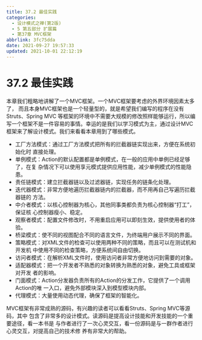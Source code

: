 ```yaml
---
title: 37.2 最佳实践
categories: 
  - 设计模式之禅(第2版)
  - 5 第五部分 扩展篇
  - 第37章 MVC框架
abbrlink: 3fc75dda
date: 2021-09-27 19:57:33
updated: 2021-10-01 22:12:19
---
```

# 37.2 最佳实践
本章我们粗略地讲解了一个MVC框架。一个MVC框架要考虑的外界环境因素太多了， 而且本身MVC框架也是一个轻量型的，就是希望我们编写的程序在没有Struts、Spring MVC 等框架的环境中不需要大规模的修改照样能够运行，所以编写一个框架不是一件容易的事情。幸运的是我们以学习模式为主，通过设计MVC框架来了解设计模式。我们来看看本章用到了哪些模式。
- 工厂方法模式：通过工厂方法模式把所有的拦截器链实现出来，方便在系统初始化时 直接处理。
- 单例模式：Action的默认配置都是单例模式，在一般的应用中单例已经足够了，在复 杂情况下可以使用享元模式提供应用性能，减少单例模式的性能隐患。
- 责任链模式：建立拦截器链以及过滤器链，实现任务的链条化处理。
- 迭代器模式：非常方便地遍历拦截器链内的拦截器，而不用再自己写遍历拦截器链的 方法。
- 中介者模式：以核心控制器为核心，其他同事类都负责为核心控制器“打工”，保证核 心控制器瘦小、稳定。
- 观察者模式：配置文件修改时，不用重启应用可以即刻生效，提供使用者的体验。
- 桥梁模式：使不同的视图配合不同的语言文件，为终端用户展示不同的界面。
- 策略模式：对XML文件的检查可以使用两种不同的策略，而且可以在测试机和开发机 中使用不同的检查策略，方便系统间自由切换。
- 访问者模式：在解析XML文件时，使用访问者非常方便地访问到需要的对象。
- 适配器模式：把一个开发者不熟悉的对象转换为熟悉的对象，避免工具或框架对开发 者的影响。
- 门面模式：Action分发器负责所有的Action的分发工作，它提供了一个调用Action的唯 一入口，避免外部模块深入到模型模块内部。
- 代理模式：大量使用动态代理，确保了框架的智能化。

MVC框架有非常成熟的源码，有兴趣的读者可以看看Struts、Spring MVC等源码，其中 包含了非常多的设计模式。读源码是提高设计技能和开发技能的一个重要途径，看一本书是 与作者进行了一次心灵交互，看一份源码是与一群作者进行心灵交互，对提高自己的技术修 养有非常大的帮助。

